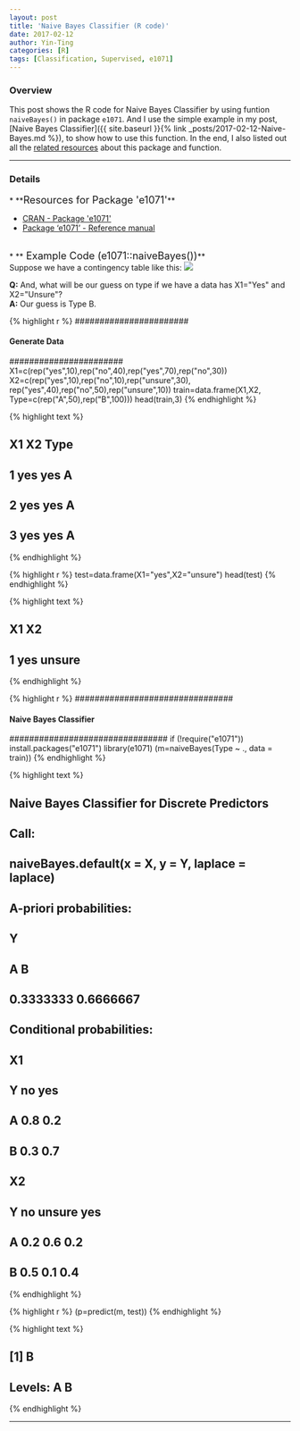 ```yaml
---
layout: post
title: 'Naive Bayes Classifier (R code)'
date: 2017-02-12
author: Yin-Ting 
categories: [R]
tags: [Classification, Supervised, e1071]
---
```

### Overview 
This post shows the R code for Naive Bayes Classifier by using funtion `naiveBayes()` in package `e1071`. And I use the simple example in my post, [Naive Bayes Classifier]({{ site.baseurl }}{% link _posts/2017-02-12-Naive-Bayes.md %}), to show how to use this function. In the end, I also listed out all the [related resources](#res) about this package and function. 

***

### Details
<a id="res">
* **<font size="4">Resources for Package 'e1071'</font>** 

  * [CRAN - Package 'e1071'](https://cran.r-project.org/web/packages/e1071/index.html)
  * [Package ‘e1071’ - Reference manual](https://cran.r-project.org/web/packages/e1071/e1071.pdf)

<br />
* **<font size="4"> Example Code (e1071::naiveBayes())</font>** <br />
Suppose we have a contingency table like this:
<img src="{{ site.baseurl }}/assets/image/table_nbc_2.png">

  **Q:** And, what will be our guess on type if we have a data has X1="Yes" and X2="Unsure"? <br />
  **A:** Our guess is Type B.


{% highlight r %}
#######################
#### Generate Data ####
#######################
X1=c(rep("yes",10),rep("no",40),rep("yes",70),rep("no",30))
X2=c(rep("yes",10),rep("no",10),rep("unsure",30),
     rep("yes",40),rep("no",50),rep("unsure",10))
train=data.frame(X1,X2, Type=c(rep("A",50),rep("B",100)))
head(train,3)
{% endhighlight %}



{% highlight text %}
##    X1  X2 Type
## 1 yes yes    A
## 2 yes yes    A
## 3 yes yes    A
{% endhighlight %}



{% highlight r %}
test=data.frame(X1="yes",X2="unsure")
head(test)
{% endhighlight %}



{% highlight text %}
##    X1     X2
## 1 yes unsure
{% endhighlight %}



{% highlight r %}
################################
#### Naive Bayes Classifier ####
################################
if (!require("e1071")) install.packages("e1071")
library(e1071)
(m=naiveBayes(Type ~ ., data = train))
{% endhighlight %}



{% highlight text %}
## 
## Naive Bayes Classifier for Discrete Predictors
## 
## Call:
## naiveBayes.default(x = X, y = Y, laplace = laplace)
## 
## A-priori probabilities:
## Y
##         A         B 
## 0.3333333 0.6666667 
## 
## Conditional probabilities:
##    X1
## Y    no yes
##   A 0.8 0.2
##   B 0.3 0.7
## 
##    X2
## Y    no unsure yes
##   A 0.2    0.6 0.2
##   B 0.5    0.1 0.4
{% endhighlight %}



{% highlight r %}
(p=predict(m, test))
{% endhighlight %}



{% highlight text %}
## [1] B
## Levels: A B
{% endhighlight %}
***
